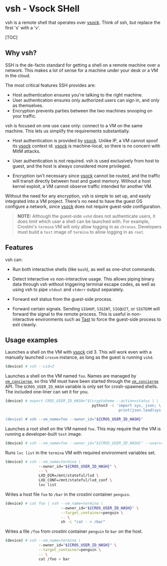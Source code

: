 # vsh - Vsock SHell

vsh is a remote shell that operates over [vsock]. Think of ssh, but replace
the first 's' with a 'v'.

[TOC]

## Why vsh?

SSH is the de-facto standard for getting a shell on a remote machine over a
network. This makes a lot of sense for a machine under your desk or a VM in the
cloud.

The most critical features SSH provides are:
*  Host authentication ensures you're talking to the right machine.
*  User authentication ensures only authorized users can sign in, and only as
   themselves.
*  Encryption prevents parties between the two machines snooping on your
   traffic.

vsh is focused on one use case only: connect to a VM on the same machine. This
lets us simplify the requirements substantially.

*  Host authentication is provided by [vsock]. Unlike IP, a VM cannot spoof its
   [vsock] context id. [vsock] is machine-local, so there is no concern with
   MitM attacks.

*  User authentication is not required. vsh is used exclusively from host to
   guest, and the host is always considered more privileged.

*  Encryption isn't necessary since [vsock] cannot be routed, and the traffic
   will transit directly between host and guest memory. Without a host kernel
   exploit, a VM cannot observe traffic intended for another VM.

Without the need for any encryption, vsh is simple to set up, and easily
integrated into a VM project. There's no need to have the guest OS configure
a network, since [vsock] does not require guest-side configuration.

>**NOTE:** Although the guest-side `vshd` does not authenticate users, it does
limit which user a shell can be launched with. For example, Crostini's `termina`
VM will only allow logging in as `chronos`. Developers must build a `test` image
of `termina` to allow logging in as `root`.

## Features

vsh can:

*  Run both interactive shells (like `bash`), as well as one-shot commands.

*  Detect interactive vs non-interactive usage. This allows piping binary data
   through vsh without triggering terminal escape codes, as well as using vsh to
   pipe `stdout` and `stderr` output separately.

*  Forward exit status from the guest-side process.

*  Forward certain signals. Sending `SIGHUP`, `SIGINT`, `SIGQUIT`, or `SIGTERM`
   will forward the signal to the remote process. This is useful in
   non-interactive environments such as [Tast] to force the guest-side process
   to exit cleanly.

## Usage examples

Launches a shell on the VM with [vsock] cid 3. This will work even with a
manually launched `crosvm` instance, as long as the guest is running `vshd`.

```bash
(device) # vsh --cid=3
```

Launches a shell on the VM named `foo`. Names are managed by [`vm_concierge`],
so this VM must have been started through the [`vm_concierge`] API. The
`$CROS_USER_ID_HASH` variable is only set for crosh-spawned shells. The
included one-liner can set it for you.

```bash
(device) # export CROS_USER_ID_HASH="$(cryptohome --action=status | \
                                       python3 -c 'import sys, json; \
                                                   print(json.load(sys.stdin)["mounts"][0]["owner"])')"

(device) # vsh --vm_name=foo --owner_id="${CROS_USER_ID_HASH}"
```

Launches a root shell on the VM named `foo`. This may require that the VM is
running a developer-built `test` image.

```bash
(device) # vsh --vm_name=foo --owner_id="${CROS_USER_ID_HASH}" --user=root
```

Runs `lxc list` in the `termina` VM with required environment variables set.

```bash
(device) # vsh --vm_name=termina \
               --owner_id="${CROS_USER_ID_HASH}" \
               -- \
               LXD_DIR=/mnt/stateful/lxd \
               LXD_CONF=/mnt/stateful/lxd_conf \
               lxc list
```

Writes a host file `foo` to `/bar` in the crostini container `penguin`.

```bash
(device) # cat foo | vsh --vm_name=termina \
                         --owner_id="${CROS_USER_ID_HASH}" \
                         --target_container=penguin \
                         -- \
                         sh -c "cat - > /bar"
```

Writes a file `/foo` from crostini container `penguin` to `bar` on the host.

```bash
(device) # vsh --vm_name=termina \
               --owner_id="${CROS_USER_ID_HASH}" \
               --target_container=penguin \
               -- \
               cat /foo > bar
```

[Tast]: https://chromium.googlesource.com/chromiumos/platform/tast/+/HEAD/README.md
[`vm_concierge`]: https://chromium.googlesource.com/chromiumos/platform2/+/HEAD/vm_tools/concierge
[vsock]: https://www.man7.org/linux/man-pages/man7/vsock.7.html
